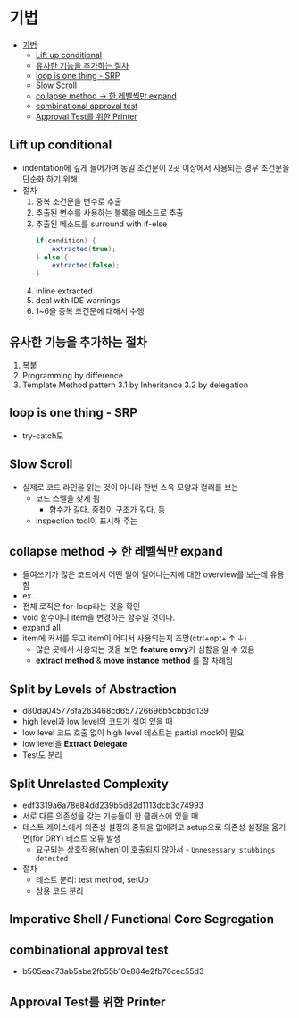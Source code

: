 # 기법
<!-- TOC -->
* [기법](#기법)
  * [Lift up conditional](#lift-up-conditional)
  * [유사한 기능을 추가하는 절차](#유사한-기능을-추가하는-절차)
  * [loop is one thing - SRP](#loop-is-one-thing---srp)
  * [Slow Scroll](#slow-scroll)
  * [collapse method → 한 레벨씩만 expand](#collapse-method--한-레벨씩만-expand)
  * [combinational approval test](#combinational-approval-test)
  * [Approval Test를 위한 Printer](#approval-test를-위한-printer)
<!-- TOC -->
## Lift up conditional

- indentation에 깊게 들어가며 동일 조건문이 2곳 이상에서 사용되는 경우 조건문을 단순화 하기 위해
- 절차
    1. 중복 조건문을 변수로 추출
    2. 추출된 변수를 사용하는 블록을 메소드로 추출
    3. 추출된 메소드를 surround with if-else
        ```java
        if(condition) {
            extracted(true);
        } else {
            extracted(false);
        }
        ```
    4. inline extracted
    5. deal with IDE warnings
    6. 1~6을 중복 조건문에 대해서 수행
  
## 유사한 기능을 추가하는 절차
1. 복붙
2. Programming by difference
3. Template Method pattern
3.1 by Inheritance
3.2 by delegation

## loop is one thing - SRP
- try-catch도

## Slow Scroll
- 실제로 코드 라인을 읽는 것이 아니라 한번 스윽 모양과 컬러를 보는
  - 코드 스멜을 찾게 됨
    - 함수가 길다. 중첩이 구조가 깊다. 등
  - inspection tool이 표시해 주는

## collapse method → 한 레벨씩만 expand
- 들여쓰기가 많은 코드에서 어떤 일이 일어나는지에 대한 overview를 보는데 유용함
- ex.
- 전체 로직은 for-loop라는 것을 확인
- void 함수이니 item을 변경하는 함수일 것이다.
- expand all
- item에 커서를 두고 item이 어디서 사용되는지 조망(ctrl+opt+ ↑ ↓)
  - 많은 곳에서 사용되는 것올 보면 **feature envy**가 심함을 알 수 있음
  - **extract method** & **move instance method** 를 할 차례임

## Split by Levels of Abstraction
- d80da045776fa263468cd657726696b5cbbdd139
- high level과 low level의 코드가 섞여 있을 때
- low level 코드 호출 없이 high level 테스트는 partial mock이 필요
- low level을 **Extract Delegate**
- Test도 분리

## Split Unrelasted Complexity
- edf3319a6a78e84dd239b5d82d1113dcb3c74993
- 서로 다른 의존성을 갖는 기능들이 한 클래스에 있을 때
- 테스트 케이스에서 의존성 설정의 중복을 없애려고 setup으로 의존성 설정을 옮기면(for DRY) 테스트 오류 발생
  - 요구되는 상호작용(when)이 호출되지 않아서 - `Unnesessary stubbings detected`
- 절차
  - 테스트 분리: test method, setUp
  - 상용 코드 분리

## Imperative Shell / Functional Core Segregation

## combinational approval test
- b505eac73ab5abe2fb55b10e884e2fb76cec55d3

## Approval Test를 위한 Printer